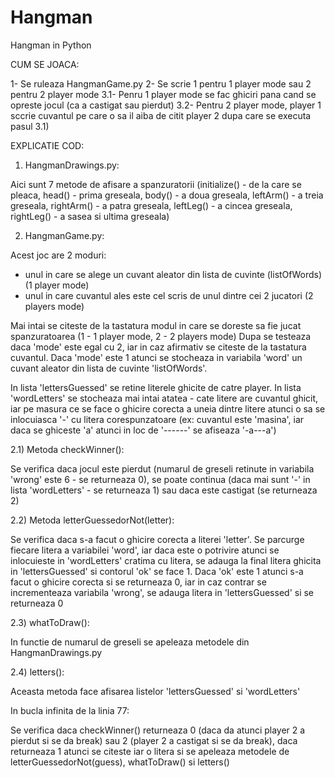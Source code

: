 # Hangman
Hangman in Python

CUM SE JOACA:

1- Se ruleaza HangmanGame.py
2- Se scrie 1 pentru 1 player mode sau 2 pentru 2 player mode
3.1- Penru 1 player mode se fac ghiciri pana cand se opreste jocul (ca a castigat sau pierdut)
3.2- Pentru 2 player mode, player 1 sccrie cuvantul pe care o sa il aiba de citit player 2 dupa care se executa pasul 3.1)

EXPLICATIE COD:

1) HangmanDrawings.py:

Aici sunt 7 metode de afisare a spanzuratorii (initialize() - de la care se pleaca, head() - prima greseala, body() - a doua greseala, leftArm() - a treia greseala, rightArm() - a patra greseala, leftLeg() -  a cincea greseala, rightLeg() - a sasea si ultima greseala)

2) HangmanGame.py:

Acest joc are 2 moduri:
- unul in care se alege un cuvant aleator din lista de cuvinte (listOfWords) (1 player mode)
- unul in care cuvantul ales este cel scris de unul dintre cei 2 jucatori    (2 players mode)

Mai intai se citeste de la tastatura modul in care se doreste sa fie jucat spanzuratoarea (1 - 1 player mode, 2 - 2 players mode)
Dupa se testeaza daca 'mode' este egal cu 2, iar in caz afirmativ se citeste de la tastatura cuvantul. Daca 'mode' este 1 atunci se stocheaza in variabila 'word' un cuvant aleator din lista de cuvinte 'listOfWords'.

In lista 'lettersGuessed' se retine literele ghicite de catre player.
In lista 'wordLetters' se stocheaza mai intai atatea - cate litere are cuvantul ghicit, iar pe masura ce se face o ghicire corecta a uneia dintre litere atunci o sa se inlocuiasca '-' cu litera corespunzatoare (ex: cuvantul este 'masina', iar daca se ghiceste 'a' atunci in loc de '------' se afiseaza '-a---a')

2.1) Metoda checkWinner():

Se verifica daca jocul este pierdut (numarul de greseli retinute in variabila 'wrong' este 6 - se returneaza 0), se poate continua (daca mai sunt '-' in lista 'wordLetters' - se returneaza 1) sau daca este castigat (se returneaza 2)

2.2) Metoda letterGuessedorNot(letter):

Se verifica daca s-a facut o ghicire corecta a literei 'letter'.
Se parcurge fiecare litera a variabilei 'word', iar daca este o potrivire atunci se inlocuieste in 'wordLetters' cratima cu litera, se adauga la final litera ghicita in 'lettersGuessed' si contorul 'ok' se face 1.
Daca 'ok' este 1 atunci s-a facut o ghicire corecta si se returneaza 0, iar in caz contrar se incrementeaza variabila 'wrong', se adauga litera in 'lettersGuessed' si se returneaza 0

2.3) whatToDraw():

In functie de numarul de greseli se apeleaza metodele din HangmanDrawings.py

2.4) letters():

Aceasta metoda face afisarea listelor 'lettersGuessed' si 'wordLetters'

In bucla infinita de la linia 77:

Se verifica daca checkWinner() returneaza 0 (daca da atunci player 2 a pierdut si se da break) sau 2 (player 2 a castigat si se da break), daca returneaza 1 atunci se citeste iar o litera si se apeleaza metodele de letterGuessedorNot(guess), whatToDraw() si letters()

